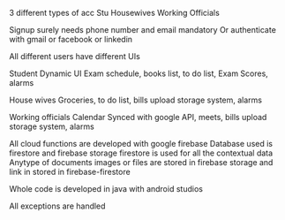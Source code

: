 3 different types of acc
Stu
Housewives
Working Officials

Signup surely needs phone number and email mandatory
Or authenticate with gmail or facebook or linkedin

All different users have different UIs

Student
Dynamic UI
Exam schedule, books list, to do list, Exam Scores, alarms

House wives
Groceries, to do list, bills upload storage system, alarms

Working officials
Calendar Synced with google API, meets, bills upload storage system, alarms


All cloud functions are developed with google firebase
Database used is firestore and firebase storage
firestore is used for all the contextual data
Anytype of documents images or files are stored in firebase storage and link in stored in firebase-firestore

Whole code is developed in java with android studios

All exceptions are handled

